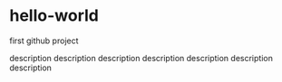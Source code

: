 hello-world
===========

first github project

description 
description description description description description description 
